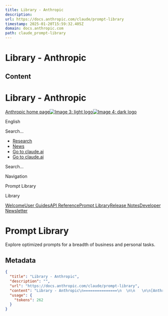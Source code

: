 ```yaml
---
title: Library - Anthropic
description: 
url: https://docs.anthropic.com/claude/prompt-library
timestamp: 2025-01-20T15:59:32.405Z
domain: docs.anthropic.com
path: claude_prompt-library
---
```


# Library - Anthropic



## Content

Library - Anthropic
===============
  

   

[Anthropic home page![Image 3: light logo](https://mintlify.s3.us-west-1.amazonaws.com/anthropic/logo/light.svg)![Image 4: dark logo](https://mintlify.s3.us-west-1.amazonaws.com/anthropic/logo/dark.svg)](https://docs.anthropic.com/)

English

Search...

*   [Research](https://www.anthropic.com/research)
*   [News](https://www.anthropic.com/news)
*   [Go to claude.ai](https://claude.ai/)
*   [Go to claude.ai](https://claude.ai/)

Search...

Navigation

Prompt Library

Library

[Welcome](https://docs.anthropic.com/en/home)[User Guides](https://docs.anthropic.com/en/docs/welcome)[API Reference](https://docs.anthropic.com/en/api/getting-started)[Prompt Library](https://docs.anthropic.com/en/prompt-library/library)[Release Notes](https://docs.anthropic.com/en/release-notes/overview)[Developer Newsletter](https://docs.anthropic.com/en/developer-newsletter/overview)

Prompt Library
==============

Explore optimized prompts for a breadth of business and personal tasks.

## Metadata

```json
{
  "title": "Library - Anthropic",
  "description": "",
  "url": "https://docs.anthropic.com/claude/prompt-library",
  "content": "Library - Anthropic\n===============\n  \n\n   \n\n[Anthropic home page![Image 3: light logo](https://mintlify.s3.us-west-1.amazonaws.com/anthropic/logo/light.svg)![Image 4: dark logo](https://mintlify.s3.us-west-1.amazonaws.com/anthropic/logo/dark.svg)](https://docs.anthropic.com/)\n\nEnglish\n\nSearch...\n\n*   [Research](https://www.anthropic.com/research)\n*   [News](https://www.anthropic.com/news)\n*   [Go to claude.ai](https://claude.ai/)\n*   [Go to claude.ai](https://claude.ai/)\n\nSearch...\n\nNavigation\n\nPrompt Library\n\nLibrary\n\n[Welcome](https://docs.anthropic.com/en/home)[User Guides](https://docs.anthropic.com/en/docs/welcome)[API Reference](https://docs.anthropic.com/en/api/getting-started)[Prompt Library](https://docs.anthropic.com/en/prompt-library/library)[Release Notes](https://docs.anthropic.com/en/release-notes/overview)[Developer Newsletter](https://docs.anthropic.com/en/developer-newsletter/overview)\n\nPrompt Library\n==============\n\nExplore optimized prompts for a breadth of business and personal tasks.",
  "usage": {
    "tokens": 262
  }
}
```
